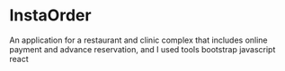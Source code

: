 # InstaOrder
An application for a restaurant and clinic complex that includes online payment and advance reservation, and I used tools bootstrap javascript react 
